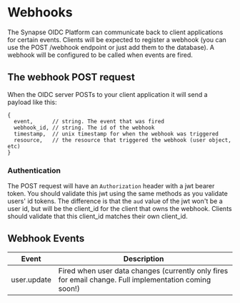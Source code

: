 # Webhooks

The Synapse OIDC Platform can communicate back to client applications for certain events. Clients will be expected to register a webhook (you can use the POST /webhook endpoint or just add them to the database). A webhook will be configured to be called when events are fired.

## The webhook POST request

When the OIDC server POSTs to your client application it will send a payload like this:

```
{
  event,      // string. The event that was fired
  webhook_id, // string. The id of the webhook
  timestamp,  // unix timestamp for when the webhook was triggered
  resource,   // the resource that triggered the webhook (user object, etc)
}
```

### Authentication

The POST request will have an `Authorization` header with a jwt bearer token. You should validate this jwt using the same methods as you validate users' id tokens. The difference is that the `aud` value of the jwt won't be a user id, but will be the client_id for the client that owns the webhook. Clients should validate that this client_id matches their own client_id.

## Webhook Events

| Event | Description |
| ----- | ----------- |
| user.update | Fired when user data changes (currently only fires for email change. Full implementation coming soon!) |
